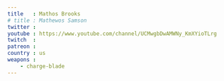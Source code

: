 ```yaml
---
title   : Mathos Brooks
# title : Mathewos Samson
twitter :
youtube : https://www.youtube.com/channel/UCMwgbDwAMWNy_KmXYioTLrg
twitch  :
patreon :
country : us
weapons :
    - charge-blade
---
```

